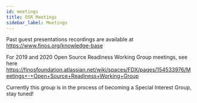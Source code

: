 ```yaml
---
id: meetings
title: OSR Meetings
sidebar_label: Meetings
---
```


Past guest presentations recordings are available at https://www.finos.org/knowledge-base

For 2019 and 2020 Open Source Readiness Working Group meetings, see here https://finosfoundation.atlassian.net/wiki/spaces/FDX/pages/154533976/Meetings+-+Open+Source+Readiness+Working+Group

Currently this group is in the process of becoming a Special Interest Group, stay tuned!
